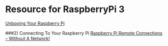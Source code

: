 # Resource for RaspberryPi 3

<a href='https://www.youtube.com/watch?v=-6OGuhLtKbU' target='_blank'>Unboxing Your Raspberry Pi</a>

###2) Connecting To Your Raspberry Pi
[Raspberry Pi Remote Connections – Without A Network!](https://pihw.wordpress.com/guides/direct-network-connection/)

